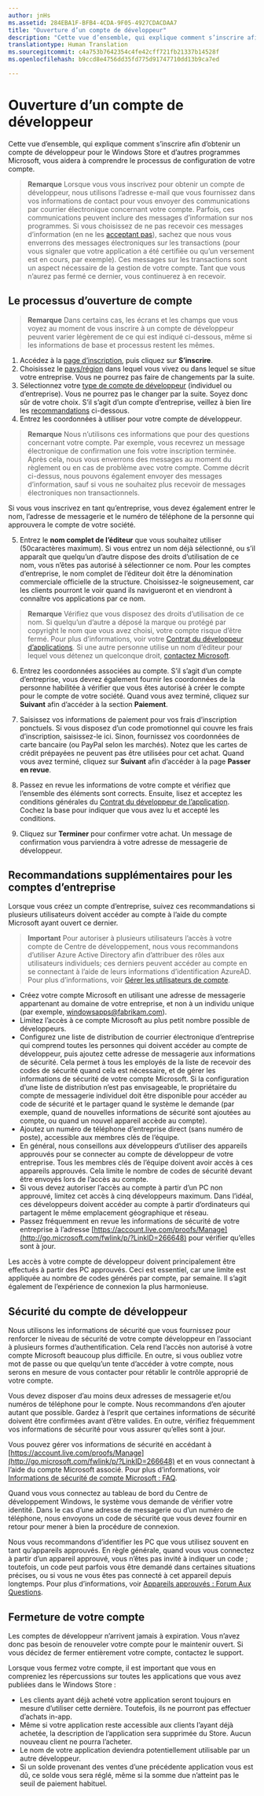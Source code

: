 ```yaml
---
author: jnHs
ms.assetid: 284EBA1F-BFB4-4CDA-9F05-4927CDACDAA7
title: "Ouverture d’un compte de développeur"
description: "Cette vue d’ensemble, qui explique comment s’inscrire afin d’obtenir un compte de développeur pour le Windows Store et d’autres programmes Microsoft, vous aidera à comprendre le processus de configuration de votre compte."
translationtype: Human Translation
ms.sourcegitcommit: c4a753b7642354c4fe42cff721fb21337b14528f
ms.openlocfilehash: b9ccd8e4756dd35fd775d91747710dd13b9ca7ed

---
```

# Ouverture d’un compte de développeur

Cette vue d’ensemble, qui explique comment s’inscrire afin d’obtenir un compte de développeur pour le Windows Store et d’autres programmes Microsoft, vous aidera à comprendre le processus de configuration de votre compte.

> **Remarque** Lorsque vous vous inscrivez pour obtenir un compte de développeur, nous utilisons l’adresse e-mail que vous fournissez dans vos informations de contact pour vous envoyer des communications par courrier électronique concernant votre compte. Parfois, ces communications peuvent inclure des messages d’information sur nos programmes. Si vous choisissez de ne pas recevoir ces messages d’information (en ne les [acceptant pas](http://go.microsoft.com/fwlink/p/?LinkId=533280)), sachez que nous vous enverrons des messages électroniques sur les transactions (pour vous signaler que votre application a été certifiée ou qu’un versement est en cours, par exemple). Ces messages sur les transactions sont un aspect nécessaire de la gestion de votre compte. Tant que vous n’aurez pas fermé ce dernier, vous continuerez à en recevoir.

## Le processus d’ouverture de compte

> **Remarque** Dans certains cas, les écrans et les champs que vous voyez au moment de vous inscrire à un compte de développeur peuvent varier légèrement de ce qui est indiqué ci-dessous, même si les informations de base et processus restent les mêmes.

1.  Accédez à la [page d’inscription](http://go.microsoft.com/fwlink/p/?LinkId=615100), puis cliquez sur **S’inscrire**.
2.  Choisissez le [pays/région](account-types-locations-and-fees.md#account-markets) dans lequel vous vivez ou dans lequel se situe votre entreprise. Vous ne pourrez pas faire de changements par la suite.
3.  Sélectionnez votre [type de compte de développeur](account-types-locations-and-fees.md) (individuel ou d’entreprise). Vous ne pourrez pas le changer par la suite. Soyez donc sûr de votre choix. S’il s’agit d’un compte d’entreprise, veillez à bien lire les [recommandations](#additional-guidelines-for-company-accounts) ci-dessous.
4.  Entrez les coordonnées à utiliser pour votre compte de développeur.

  > **Remarque** Nous n’utilisons ces informations que pour des questions concernant votre compte. Par exemple, vous recevrez un message électronique de confirmation une fois votre inscription terminée. Après cela, nous vous enverrons des messages au moment du règlement ou en cas de problème avec votre compte. Comme décrit ci-dessus, nous pouvons également envoyer des messages d’information, sauf si vous ne souhaitez plus recevoir de messages électroniques non transactionnels.

   Si vous vous inscrivez en tant qu’entreprise, vous devez également entrer le nom, l’adresse de messagerie et le numéro de téléphone de la personne qui approuvera le compte de votre société.

5.  Entrez le **nom complet de l’éditeur** que vous souhaitez utiliser (50caractères maximum). Si vous entrez un nom déjà sélectionné, ou s’il apparaît que quelqu’un d’autre dispose des droits d’utilisation de ce nom, vous n’êtes pas autorisé à sélectionner ce nom. Pour les comptes d’entreprise, le nom complet de l’éditeur doit être la dénomination commerciale officielle de la structure. Choisissez-le soigneusement, car les clients pourront le voir quand ils navigueront et en viendront à connaître vos applications par ce nom.

  >  **Remarque** Vérifiez que vous disposez des droits d’utilisation de ce nom. Si quelqu’un d’autre a déposé la marque ou protégé par copyright le nom que vous avez choisi, votre compte risque d’être fermé. Pour plus d’informations, voir votre [Contrat du développeur d’applications](https://msdn.microsoft.com/library/windows/apps/Hh694058). Si une autre personne utilise un nom d’éditeur pour lequel vous détenez un quelconque droit, [contactez Microsoft](http://go.microsoft.com/fwlink/p/?LinkId=233777).    

6.  Entrez les coordonnées associées au compte. S’il s’agit d’un compte d’entreprise, vous devrez également fournir les coordonnées de la personne habilitée à vérifier que vous êtes autorisé à créer le compte pour le compte de votre société. Quand vous avez terminé, cliquez sur **Suivant** afin d’accéder à la section **Paiement**.

7.  Saisissez vos informations de paiement pour vos frais d’inscription ponctuels. Si vous disposez d’un code promotionnel qui couvre les frais d’inscription, saisissez-le ici. Sinon, fournissez vos coordonnées de carte bancaire (ou PayPal selon les marchés). Notez que les cartes de crédit prépayées ne peuvent pas être utilisées pour cet achat. Quand vous avez terminé, cliquez sur **Suivant** afin d’accéder à la page **Passer en revue**.

8.  Passez en revue les informations de votre compte et vérifiez que l’ensemble des éléments sont corrects. Ensuite, lisez et acceptez les conditions générales du [Contrat du développeur de l’application](https://msdn.microsoft.com/library/windows/apps/Hh694058). Cochez la base pour indiquer que vous avez lu et accepté les conditions.

9.  Cliquez sur **Terminer** pour confirmer votre achat. Un message de confirmation vous parviendra à votre adresse de messagerie de développeur.

## Recommandations supplémentaires pour les comptes d’entreprise

Lorsque vous créez un compte d’entreprise, suivez ces recommandations si plusieurs utilisateurs doivent accéder au compte à l’aide du compte Microsoft ayant ouvert ce dernier. 

> **Important** Pour autoriser à plusieurs utilisateurs l’accès à votre compte de Centre de développement, nous vous recommandons d’utiliser Azure Active Directory afin d’attribuer des rôles aux utilisateurs individuels; ces derniers peuvent accéder au compte en se connectant à l’aide de leurs informations d’identification AzureAD. Pour plus d’informations, voir [Gérer les utilisateurs de compte](manage-account-users.md).

-   Créez votre compte Microsoft en utilisant une adresse de messagerie appartenant au domaine de votre entreprise, et non à un individu unique (par exemple, windowsapps@fabrikam.com).
-   Limitez l’accès à ce compte Microsoft au plus petit nombre possible de développeurs.
-   Configurez une liste de distribution de courrier électronique d’entreprise qui comprend toutes les personnes qui doivent accéder au compte de développeur, puis ajoutez cette adresse de messagerie aux informations de sécurité. Cela permet à tous les employés de la liste de recevoir des codes de sécurité quand cela est nécessaire, et de gérer les informations de sécurité de votre compte Microsoft. Si la configuration d’une liste de distribution n’est pas envisageable, le propriétaire du compte de messagerie individuel doit être disponible pour accéder au code de sécurité et le partager quand le système le demande (par exemple, quand de nouvelles informations de sécurité sont ajoutées au compte, ou quand un nouvel appareil accède au compte).
-   Ajoutez un numéro de téléphone d’entreprise direct (sans numéro de poste), accessible aux membres clés de l’équipe.
-   En général, nous conseillons aux développeurs d’utiliser des appareils approuvés pour se connecter au compte de développeur de votre entreprise. Tous les membres clés de l’équipe doivent avoir accès à ces appareils approuvés. Cela limite le nombre de codes de sécurité devant être envoyés lors de l’accès au compte.
-   Si vous devez autoriser l’accès au compte à partir d’un PC non approuvé, limitez cet accès à cinq développeurs maximum. Dans l’idéal, ces développeurs doivent accéder au compte à partir d’ordinateurs qui partagent le même emplacement géographique et réseau.
-   Passez fréquemment en revue les informations de sécurité de votre entreprise à l’adresse [https://account.live.com/proofs/Manage](http://go.microsoft.com/fwlink/p/?LinkID=266648) pour vérifier qu’elles sont à jour.

Les accès à votre compte de développeur doivent principalement être effectués à partir des PC approuvés. Ceci est essentiel, car une limite est appliquée au nombre de codes générés par compte, par semaine. Il s’agit également de l’expérience de connexion la plus harmonieuse.

## Sécurité du compte de développeur

Nous utilisons les informations de sécurité que vous fournissez pour renforcer le niveau de sécurité de votre compte développeur en l’associant à plusieurs formes d’authentification. Cela rend l’accès non autorisé à votre compte Microsoft beaucoup plus difficile. En outre, si vous oubliez votre mot de passe ou que quelqu’un tente d’accéder à votre compte, nous serons en mesure de vous contacter pour rétablir le contrôle approprié de votre compte.

Vous devez disposer d’au moins deux adresses de messagerie et/ou numéros de téléphone pour le compte. Nous recommandons d’en ajouter autant que possible. Gardez à l’esprit que certaines informations de sécurité doivent être confirmées avant d’être valides. En outre, vérifiez fréquemment vos informations de sécurité pour vous assurer qu’elles sont à jour.

Vous pouvez gérer vos informations de sécurité en accédant à [https://account.live.com/proofs/Manage](http://go.microsoft.com/fwlink/p/?LinkID=266648) et en vous connectant à l’aide du compte Microsoft associé. Pour plus d’informations, voir [Informations de sécurité de compte Microsoft : FAQ](http://go.microsoft.com/fwlink/p/?LinkID=272177).

Quand vous vous connectez au tableau de bord du Centre de développement Windows, le système vous demande de vérifier votre identité. Dans le cas d’une adresse de messagerie ou d’un numéro de téléphone, nous envoyons un code de sécurité que vous devez fournir en retour pour mener à bien la procédure de connexion.

Nous vous recommandons d’identifier les PC que vous utilisez souvent en tant qu’appareils approuvés. En règle générale, quand vous vous connectez à partir d’un appareil approuvé, vous n’êtes pas invité à indiquer un code ; toutefois, un code peut parfois vous être demandé dans certaines situations précises, ou si vous ne vous êtes pas connecté à cet appareil depuis longtemps. Pour plus d’informations, voir [Appareils approuvés : Forum Aux Questions](http://go.microsoft.com/fwlink/p/?LinkID=331123).

## Fermeture de votre compte

Les comptes de développeur n’arrivent jamais à expiration. Vous n’avez donc pas besoin de renouveler votre compte pour le maintenir ouvert. Si vous décidez de fermer entièrement votre compte, contactez le support.

Lorsque vous fermez votre compte, il est important que vous en compreniez les répercussions sur toutes les applications que vous avez publiées dans le Windows Store :

-   Les clients ayant déjà acheté votre application seront toujours en mesure d’utiliser cette dernière. Toutefois, ils ne pourront pas effectuer d’achats in-app.
-   Même si votre application reste accessible aux clients l’ayant déjà achetée, la description de l’application sera supprimée du Store. Aucun nouveau client ne pourra l’acheter.
-   Le nom de votre application deviendra potentiellement utilisable par un autre développeur.
-   Si un solde provenant des ventes d’une précédente application vous est dû, ce solde vous sera réglé, même si la somme due n’atteint pas le seuil de paiement habituel.





<!--HONumber=Aug16_HO3-->


